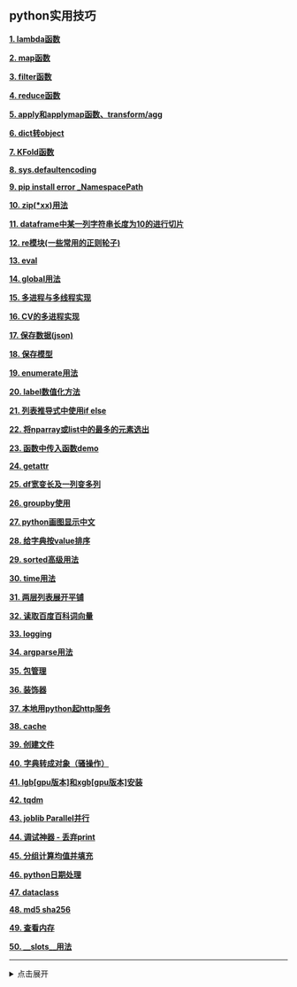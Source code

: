 ## python实用技巧

[**1. lambda函数**](#lambda函数)

[**2. map函数**](#map函数)

[**3. filter函数**](#filter函数)

[**4. reduce函数**](#reduce函数)

[**5. apply和applymap函数、transform/agg**](#apply函数)

[**6. dict转object**](#dict转object)

[**7. KFold函数**](#kfold函数)

[**8. sys.defaultencoding**](#sys)

[**9. pip install error _NamespacePath**](#pip_error)

[**10. zip(\*xx)用法**](#zip)

[**11. dataframe中某一列字符串长度为10的进行切片**](#切片)

[**12. re模块(一些常用的正则轮子)**](#re模块)

[**13. eval**](#eval)

[**14. global用法**](#global)

[**15. 多进程与多线程实现**](#多进程与多线程实现)

[**16. CV的多进程实现**](#cv的多进程实现)

[**17. 保存数据(json)**](#保存数据)

[**18. 保存模型**](#保存模型)

[**19. enumerate用法**](#enumerate)

[**20. label数值化方法**](#label数值化方法)

[**21. 列表推导式中使用if else**](#列表推导式中使用if_else)

[**22. 将nparray或list中的最多的元素选出**](#将numpy_array中的最多的元素选出)

[**23. 函数中传入函数demo**](#函数中传入函数demo)

[**24. getattr**](#getattr)

[**25. df宽变长及一列变多列**](#df宽变长及一列变多列)

[**26. groupby使用**](#groupby使用)

[**27. python画图显示中文**](#python画图及显示中文)

[**28. 给字典按value排序**](#给字典按value排序)

[**29. sorted高级用法**](#sorted高级用法)

[**30. time用法**](#time用法)

[**31. 两层列表展开平铺**](#两层列表展开平铺)

[**32. 读取百度百科词向量**](#读取百度百科词向量)

[**33. logging**](#logging)

[**34. argparse用法**](#argparse用法)

[**35. 包管理**](#包管理)

[**36. 装饰器**](#装饰器)

[**37. 本地用python起http服务**](#本地用python起http服务)

[**38. cache**](#cache)

[**39. 创建文件**](#创建文件)

[**40. 字典转成对象（骚操作）**](#字典转成对象)

[**41. lgb[gpu版本]和xgb[gpu版本]安装**](#boost安装)

[**42. tqdm**](#tqdm)

[**43. joblib Parallel并行**](#joblib_parallel)

[**44. 调试神器 - 丢弃print**](#调试神器)

[**45. 分组计算均值并填充**](#分组计算均值并填充)

[**46. python日期处理**](#python日期处理)

[**47. dataclass**](#dataclass)

[**48. md5 sha256**](#md5_sha256)

[**49. 查看内存**](#查看内存)

[**50. __slots__用法**](#slots用法)

---
<details close>
<summary>点击展开</summary>

```python
%reload_ext autoreload
%autoreload 2
%matplotlib notebook

import sys
sys.path.append('..')
```

### lambda函数
```python
# lambda: 快速定义单行的最小函数，inline的匿名函数
(lambda x : x ** 2)(3)
# 或者
f = lambda x : x ** 2
f(3)
```

### map函数
```python
arr_str = ["hello", "this"]
arr_num = [3,1,6,10,12]

def f(x):
    return x ** 2
map(lambda x : x ** 2, arr_num)
map(f, arr_num)
map(len, arr_str)
map(lambda x : (x, 1), arr_str)
```
```python
# 可以对每个列表对应的元素进行操作，比如加总
f1 = lambda x,y,z:x+y+z
list(map(f1,[1,2,10],[2,3,6],[4,3,5]))
# [7,8,21]
```

### filter函数
```python
arr_str = ['hello','hi','nice']
arr_num = [1,6,10,12]
filter(lambda x : len(x) >= 5, arr_str)
filter(lambda x : x > 5, arr_num) 
[(i.word, 'E') if i.flag =='n' else (i.word, 'P') for i in filter(lambda x: x.flag in ('n', 'v'), a) ]
```

### reduce函数
```python
# 在python3里，reduce函数已经被从全局命名空间里移除了，它现在被放置在functools模块里
from functools import reduce
arr_num = [1,6,7,10]
reduce(lambda x, y : x + y, arr_num)
```

### apply函数

 - apply函数是对行进行操作

你可以把apply()当作是一个map()函数，只不过这个函数是专为Pandas的dataframe和series对象打造的。对初学者来说，你可以把series对象想象成类似NumPy里的数组对象。它是一个一维带索引的数据表结构。<br>
<br>
apply() 函数作用是，将一个函数应用到某个数据表中你指定的一行或一列中的每一个元素上。是不是很方便？特别是当你需要对某一列的所有元素都进行格式化或修改的时候，你就不用再一遍遍地循环啦！<br>
```python
df = pd.DataFrame([[4,9],]*3,columns=['A','B'])
df.apply(np.sqrt)
df.apply(np.sum,axis=0)
df.apply(np.sum,axis=1)
df.apply(lambda x : [1,2], axis=1)
df.apply(lambda x : x.split()[0])
```
 > applymap和apply差不多，不过是全局函数，elementwise，作用于dataframe中的每个元素

 - transform/agg是对一列进行操作

由前面分析可以知道，Fare项在测试数据中缺少一个值，所以需要对该值进行填充。 
我们按照一二三等舱各自的均价来填充： 
下面transform将函数np.mean应用到各个group中。
```python
combined_train_test['Fare'] = combined_train_test[['Fare']].fillna(combined_train_test.groupby('Pclass').transform(np.mean))
```

### dict转object
```python
import json
# json格式的str
s = '{"name":{"0":"John","1":"Lily"},"phone_no":{"0":"189101","1":"234220"},"age":{"0":"11","1":"23"}}' 
# load成dict
dic = json.loads(s)
dic
# {"name":{"0":"John","1":"Lily"},"phone_no":{"0":"189101","1":"234220"},"age":{"0":"11","1":"23"}}
# 不能使用dic.name, dic.age 只能dic['name'], dic['age']
class p:
    def __init__(self, d=None):
        self.__dict__ = d
p1 = p(dic)
# 这个时候就可以用p1.name, p1.age了

# 更详细一点
import six
import pprint
# 现在有个字典
conf = {'base':{'good','medium','bad'},'age':'24'}
# conf.age是不行的
定义一个class：
class p:
    def __init__(self, d=None):
        self.__dict__ = d
    def keys(self):
        return self.__dict__.keys()
    def items(self):
        return six.iteritems(self.__dict__)
    def __repr__(self):
        return pprint.pformat(self.__dict__) # 将dict转成字符串
p1 = p(conf)
这个时候就可以p1.base和p1.age
p1这个实例拥有的属性有：
p.__doc__
p.__init__
p.__module__
p.__repr__
p.age * age和base这两个是字典加载进来以后多出来的属性
p.base *
p.items
p.keys
```

### kfold函数
新手用cross_val_score比较简单，后期可用KFold更灵活,
```python
skf = StratifiedKFold(n_splits=5,shuffle=True)
for train_idx, val_idx in skf.split(X,y):
    pass
train_idx
val_idx
```
```python
from sklearn.model_selection import cross_val_score, StratifiedKFold, KFold
forest = RandomForestClassifier(n_estimators = 120,max_depth=5, random_state=42)
cross_val_score(forest,X=train_data_features,y=df.Score,scoring='neg_mean_squared_error',cv=3)
# 这里的scoring可以自己写，比如我想用RMSE则
from sklearn.metrics import scorer
def ff(y,y_pred):
    rmse = np.sqrt(sum((y-y_pred)**2)/len(y))
    return rmse
rmse_scoring = scorer.make_scorer(ff)
cross_val_score(forest,X=train_data_features,y=df.Score,scoring=rmse_scoring,cv=5)
```
```python
# Some useful parameters which will come in handy later on
ntrain = titanic_train_data_X.shape[0]
ntest = titanic_test_data_X.shape[0]
SEED = 42 # for reproducibility
NFOLDS = 5 # set folds for out-of-fold prediction
kf = KFold(n_splits = NFOLDS, random_state=SEED, shuffle=True)

def get_out_fold(clf, x_train, y_train, x_test): # 这里需要将dataframe转成array，用x_train.values即可
    oof_train = np.zeros((ntrain,))
    oof_test = np.zeros((ntest,))
    oof_test_skf = np.empty((NFOLDS, ntest))

    for i, (train_index, test_index) in enumerate(kf.split(x_train)):
        x_tr = x_train.loc[train_index]
        y_tr = y_train.loc[train_index]
        x_te = x_train.loc[test_index]

        clf.fit(x_tr, y_tr)

        oof_train[test_index] = clf.predict(x_te)
        oof_test_skf[i, :] = clf.predict(x_test)

    oof_test[:] = oof_test_skf.mean(axis=0)
    return oof_train.reshape(-1, 1), oof_test.reshape(-1, 1)
```

### sys
```python
import sys 
reload(sys) 
sys.setdefaultencoding('utf-8') 
#注意：使用此方式，有极大的可能导致print函数无法打印数据！

#改进方式如下：
import sys #这里只是一个对sys的引用，只能reload才能进行重新加载
stdi,stdo,stde=sys.stdin,sys.stdout,sys.stderr 
reload(sys) #通过import引用进来时,setdefaultencoding函数在被系统调用后被删除了，所以必须reload一次
sys.stdin,sys.stdout,sys.stderr=stdi,stdo,stde 
sys.setdefaultencoding('utf-8')
```

### pip_error

使用pip时出现错误：
AttributeError: '_NamespacePath' object has no attribute 'sort'

解决方法：<br>
1. 关于Anaconda3报错 AttributeError: '_NamespacePath' object has no attribute 'sort'  ，先参考下面这篇博客：<br>
http://www.cnblogs.com/newP/p/7149155.html<br>
按照文中的做法是可以解决conda报错的，总结一下就是：一，把文件夹 D:\ProgramData\Anaconda3\Lib\site-packages\conda\_vendor\auxlib 中的 path.py 中，“except ImportError: ”修改为“except Exception:“；二、找到D:\ProgramData\Anaconda3\lib\site-packages\setuptools-27.2.0-py3.6.egg，删除（不放心的话，剪切到别的地方）

2.然而pip报错的问题还没解决。首先要安装setuptools模块，下载地址是：<br>
https://pypi.python.org/pypi/setuptools#files<br>
下载setuptools-36.5.0.zip解压，命令窗口进入到文件夹然后 python setup.py install

3.安装好setuptools模块之后应该能用easy_install了，我们要借助它来重新安装pip。命令窗口输入命令：easy_install pip

### zip
zip基本用法<br>
```python
a = [1,2,3]
b = [4,5,6]
for i,j in zip(a,b):
    print(i,j)
# 1 4
# 2 5
# 3 6
```

```python
s = '彩符和大汶口文化陶尊符号是第三阶段的语段文字'
print(synonyms.seg(s))
# (['彩符', '和', '大汶口', '文化', '陶尊', '符号', '是', '第三阶段', '的', '语段', '文字'], ['n', 'c', 'ns', 'n', 'nr', 'n', 'v', 't', 'uj', 'n', 'n'])
[x for x in zip(*synonyms.seg(s))]
# [('彩符', 'n'),
  ('和', 'c'),
  ('大汶口', 'ns'),
  ('文化', 'n'),
  ('陶尊', 'nr'),
  ('符号', 'n'),
  ('是', 'v'),
  ('第三阶段', 't'),
  ('的', 'uj'),
  ('语段', 'n'),
  ('文字', 'n')]
```
### 切片
```python
data.msg_from = data.msg_from.astype(str)
data[data.msg_from.apply(len)==10]
```

### re模块

[常用正则表达式速查手册，Python文本处理必备](https://mp.weixin.qq.com/s/ySsgcrSnkguO2c8D-SQNxw)<br>
[regexlearn](https://github.com/aykutkardas/regexlearn.com)<br>

```python
# 1. 将一个问题中的网址、邮箱、手机号、身份证、日期、价格提出来

# 日期 注：这里的{1,4}指的是匹配1到4位，问号指的是0个或1个
DATE_REG1 = "(?:[一二三四五六七八九零十0-9]{1,4}年[一二三四五六七八九零十0-9]{1,2}月[一二三四五六七八九零十0-9]{1,2}[日|号|天|分]?)|\
(?:[一二三四五六七八九零十0-9]+年[一二三四五六七八九零十0-9]+月)|\
(?:[一二三四五六七八九零十0-9]{1,2}月[一二三四五六七八九零十0-9]{1,2}[号|日|天]?)|\
(?:[一二三四五六七八九零十0-9]+年)|\
(?:[一二三四五六七八九零十0-9]+月)|\
(?:[一二三四五六七八九零十0-9]{1,3}[号|日|天])|\
(?:[一二三四五六七八九零十0-9]+小时[一二三四五六七八九零十0-9]+分钟)|\
(?:[一二三四五六七八九零十0-9]+小时)|\
(?:[一二三四五六七八九零十0-9]+分钟)\
"

# 网址
URL_REG = "http[s]?://(?:[a-zA-Z]|[0-9]|[$-_@.&+]|[!*,]|(?:%[0-9a-fA-F][0-9a-fA-F]))+"
# 手机
PHONE_REG = "[+](?:86)[-\s+]*?1[3-8][0-9]{9}"
# 邮箱
MAIL_REG = "[0-9a-zA-Z_]{0,39}@(?:[A-Za-z0-9]+\.)+[A-Za-z]+"
# 身份证
IDCARD_REG = "\d{18}|\d{17}[Xx]"

# 价格
MONEY_REG1 = "(?:\d+[\.\d+]*万*亿*美*港*元/桶)|\
(?:\d+[\.\d+]*万*亿*美*港*元/吨)|\
(?:\d+[\.\d+]*万*亿*美*港*元/升)|\
(?:\d+[\.\d+]*万*亿*美*港*元/吨)|\
(?:\d+[\.\d+]*万*亿*美*港*元/赛季)|\
(?:\d+[\.\d+]*万*亿*美*港*平方米)|\
(?:\d+[\.\d+]*万*亿*美*港*平方千米)|\
(?:(?:[\d]{1,3},)*(?:[\d]{3})[万亿]*[美港]*元)|\
(?:\d+[\.\d+]*万*亿*美*港*[股|笔|户|辆|倍|桶|吨|升|个|手|点|元|亿|万])"

MONEY_REG2 = "([一二三四五六七八九零十百千万亿|\d|.]+[万|元|块|毛][一二三四五六七八九零十百千万亿|\d|.]*)+"

## add date reg
DATE_REG2 = "(?:[\d]*[-:\.]*\d+[-:\.点]\d+分)|(?:[\d+-]*\d+月份)|(?:\d+[-:\.]\d+[-:\.]\d+)"
# HYPER_REG 2017-09-20
HYPER_REG = "[0-9a-zA-Z]+[-:][0-9a-zA-Z]+[%]*"

# 2. 具体的正则匹配问题

## 2.1 以数字开头后面只能接文字，而且数字后面接的文字不能是【小时、种】
s = '22基本日常生活活动：指食物摄取、大小便始末、穿脱衣服、起居、步行、入浴。'
re.findall(r'^\d+(?![\d*小时*]|[\d*种*])[\u4e00-\u9fa5]+', s)

# 匹配只留下中文、英文和数字
re.sub(r'[^\u4E00-\u9FA5\s0-9a-zA-Z]+', '', s)

# 日期解析202206
import cn2an #version 0.5.14
import datetime
import re
def getYearMonth(s):
    '''
    【格式说明】
    今年上个月/上月/前一个月/前个月 -> 202204
    今年当月/该月/这月/这个月/本月 -> 202205
    去年5月/去年五月/2021年五月/2021五月/二零二一五月/二零二一 五月 -> 202105
    前年5月/前年五月/2020年五月/2020五月/二零二零五月/二零二零 五月 -> 202005
    2021年7月/二零二一年7月 -> 202107
    5月/五月份 -> 202205
    2021.6/2021.06/2021-6/2021-06/2021 - 6月/2021 ---6月/2021 . 6月/2021...6月, -> 202106
    2021 4月/2021 04 -> 202104
    如果没有提到时间 -> 202205(默认今年当月)
    如果输入的时间有误或月份有误比如输入2021 23， -> 202205(默认今年当月)
    如果输入时间超过当前时间 -> 202205(默认今年当月)
    如果输入时间早于2020年1月 -> 202205(默认今年当月)
    '''
    cur_date = datetime.datetime.now().strftime('%Y%m')
    try:
        DATE_REG1 = '(?:[一二三四五六七八九零十0-9]{1,4}年[一二三四五六七八九零十0-9]{1,2}月)|(?:去年[一二三四五六七八九零十0-9]+月)|(?:前年[一二三四五六七八九零十0-9]+月)|(?:[一二三四五六七八九零十0-9]+年[一二三四五六七八九零十0-9]+月)|(?:[一二三四五六七八九零十0-9]{1,2}月)|(?:[一二三四五六七八九零十0-9]+年)|(?:[一二三四五六七八九零十0-9]+月)'
        thism_lst = ['当月', '该月', '这个月', '本月']
        lastm_lst = ['上月', '上个月', '前一个月', '前个月']
        date = ''
        def helper(s, pattern):
            date = ''
            s = cn2an.transform(s, "cn2an")  # 转换成阿拉伯数字
            res = re.findall(pattern, s)
            if res:
                res = res[0]  # 如果有多个就取第一个
                year = '2022' #需要人工维护当年，还有过去两年的一个判断；每年要手动更新这部分
                if '去年' in res or '21年' in res:
                    year = '2021'
                elif '前年' in res or '20年' in res:
                    year = '2020'
                month = re.findall('(?:([0-9]+)月)', res)
                if month:
                    month = int(month[0])
                    if month > 0 and month < 13:
                        if month < 10:
                            month = '0' + str(month)
                        else:
                            month = str(month)
                    else:
                        return ''
                    date = year + month
                else:
                    date = year + str(datetime.datetime.now().month)
            return date
        six_d = re.findall(r'2\d{5}', s) #直接识别6位日期比如202110
        if six_d:
            date = six_d[0]
        if not date:
            # 针对2021 4月/2021.6/2021.06/2021-6/2021-06/2021 - 6月/2021 ---6月/2021 . 6月/2021...6月这些情况
            DATE_REG3 = r'(?:\d{4}\s*\.+\s*\d{1,2})|(?:\d{4}\s*-+\s*\d{1,2})|(?:\d{4}\s*_+\s*\d{1,2})|(?:\d{4}\s+\d{1,2})'
            six_d2 = re.findall(DATE_REG3, s)
            if six_d2:
                _six_d2 = six_d2[0]
                try:
                    int(_six_d2[-2])
                    _six_d2_m = _six_d2[-2:]
                except:
                    _six_d2_m = _six_d2[-1]
                s = _six_d2[:4]+'年'+_six_d2_m+'月'
        s = s.replace(' ', '')
        if not date:
            for i in thism_lst:
                if i in s:
                    date = cur_date
                    break
        if not date:
            for i in lastm_lst:
                if i in s:
                    date = (datetime.datetime.now() - datetime.timedelta(days=30, hours=23)).strftime('%Y%m')
                    break
        if not date:
            # 判断2021五月这种情况
            DATE_REG2 = '(?:[一二三四五六七八九零十0-9]{4}[一二三四五六七八九零十]{1,2}月)'
            res = re.findall(DATE_REG2, s)
            if res:
                s = res[0][:4]+'年'+res[0][4:]
                date = helper(s, DATE_REG1)
            else:
                date = ''
        if not date:  
            date = helper(s, DATE_REG1)
        if not date:
            date = cur_date
        #corner case再判断下，处理下边界问题
        if date < '202001' or date[-2:] > '12':
            date = cur_date
    except:
        date = cur_date
    return date
```

### eval
```python
eval("['一','二','三']")
输出 ['一','二','三']
eval("{'a':1,'b':2}")
输出 {'a':1,'b':2}
```

### global
```python
a = None

def f1():
    a = 10
    
def f2():
    global a
    a = 10
f1()
print(a)
f2()
print(a)
```
运行完f1()后，a还是None；运行完f2()后，a变成了10。一般规范global变量用大写

### 多进程与多线程实现

```python
# 多进程实现举例
from multiprocessing import Pool
import os
import time

def long_time_task(a, b):
    print('Run task %s (%s)...' % (a, os.getpid()))
    start = time.time()
    time.sleep(1)
    end = time.time()
    print('Task %s runs %0.2f seconds.' % (a, (end - start)))
    return str(a) + '__pool__' + str(b)


if __name__ == '__main__':

    print('Parent process %s.' % os.getpid())
    p = Pool(4)
    res = []
    for i in range(10):
        res.append(p.apply_async(long_time_task, args=(i, i+1)))
    print('Waiting for all subprocesses done...')
    p.close()
    p.join()
    print('All subprocesses done.')
    # 拿到子进程返回的结果
    for i in res:
        print('xxx', i.get())
```
```python
# 多线程实现举例
def func1(p1, p2, p3):
    pass
def func2(p1, p2):
    pass
from concurrent.futures import ThreadPoolExecutor, wait
executor = ThreadPoolExecutor(max_workers=4)
tasks = []
tasks.append(executor.submit(func1, param1, param2, param3))
tasks.append(executor.submit(func2, param1, param2))
wait(tasks, return_when='ALL_COMPLETED')
res1, res2 = (x.result() for x in tasks)
```
```python
# 多进程优化版（推荐用这个）
#!/usr/bin/env python
# -*- coding: utf-8 -*-
import functools
from concurrent.futures import ProcessPoolExecutor
from tqdm import tqdm
import time

class Pipe(object):
    """I am very like a linux pipe"""

    def __init__(self, function):
        self.function = function
        functools.update_wrapper(self, function)

    def __ror__(self, other):
        return self.function(other)

    def __call__(self, *args, **kwargs):
        return Pipe(
            lambda iterable, *args2, **kwargs2: self.function(
                iterable, *args, *args2, **kwargs, **kwargs2
            )
        )
    
@Pipe
def xProcessPoolExecutor(iterable, func, max_workers=5, desc="Processing", unit="it"):
    if max_workers > 1:
        total = len(iterable) if hasattr(iterable, '__len__') else None

        with ProcessPoolExecutor(max_workers) as pool, tqdm(total=total, desc=desc, unit=unit) as pbar:
            for i in pool.map(func, iterable):
                yield i
                pbar.update()

    else:
        return map(func, iterable)

xtuple, xlist, xset = Pipe(tuple), Pipe(list), Pipe(set)

def ff(x):
    for i in range(x):
        a = 1
    return x+2

if __name__ == '__main__':
    dfs = []
    arr = [100000000,200000000,300000000,400000000]
    #without multiprocess
    for i in arr:
        dfs.append(ff(i))
    #with multiprocess
    dfs = arr | xProcessPoolExecutor(ff, 16) | xlist #这里的16是进程数，一般cpu有N核就起N-1个进程
    print(dfs)
```
```python
# 多进程(yuanjie封装meutils) 以多进程读取data下pdf文件为例
from meutils.pipe import *
os.environ['LOG_PATH'] = 'pdf.log'
from meutils.log_utils import *
location = 'output' #pdf文件处理后保存的文件夹
@diskcache(location=location)
def func(file_path):
    try:
        df = pdf_layout(str(file_path)) #解析成字典 详见https://github.com/binzhouchn/deep_learning/blob/master/4_llm/1_%E5%90%91%E9%87%8F%E6%95%B0%E6%8D%AE%E5%BA%93/es/es.py 中的body字典
        with open(f'{location}/{file_path.stem}.txt', 'w', encoding='utf8') as f:
            json.dump(df, f, ensure_ascii=False)
    except Exception as e:
        logger.debug(f"{file_path}: {e}")
        logger.debug(f"{file_path}: {traceback.format_exc().strip()}")
if __name__ == '__main__':
    ps = Path('./data/').glob('*.pdf') | xlist #将所有pdf文件都列出来
    dfs = ps | xProcessPoolExecutor(func, 16) | xlist #这里的16是进程数，一般cpu有N核就起N-1个进程
```

### cv的多进程实现

```python
from multiprocessing import Manager, Process
n = 5
kf = KFold(n_splits=n, shuffle=False)
mg = Manager()
mg_list = mg.list()
p_proc = []

def lr_pred(i,tr,va,mg_list):
    print('%s stack:%d/%d'%(str(datetime.now()),i+1,n))
    clf = LogisticRegression(C=3)
    clf.fit(X[tr],y[tr])
    y_pred_va = clf.predict_proba(X[va])
    print('va acc:',myAcc(y[va], y_pred_va))
    mg_list.append((va, y_pred_va))
#     return mg_list # 可以不加

print('main line')
for i,(tr,va) in tqdm_notebook(enumerate(kf.split(X))):
    p = Process(target=lr_pred, args=(i,tr,va,mg_list,))
    p.start()
    p_proc.append(p)
[p.join() for p in p_proc]
# 最后把mg_list中的元组数据拿出来即可
```

### 保存数据

```python
# 这里medical是mongodb的一个集合
import json
with open('../data/medical.json','w',encoding='utf-8') as fp:
    for i in medical.find():
        i['_id'] = i.get('_id').__str__() # 把bson的ObjectId转成str
        json.dump(i,fp, ensure_ascii=False)
        fp.write('\n')
fp.close()

# 使用pickle(保存)
data = (x_train, y_train, x_test)
f_data = open('./data_doc2vec_25.pkl', 'wb')
pickle.dump(data, f_data)
f_data.close()
# 使用pickle(读取)
f = open('./data_doc2vec_25.pkl', 'rb')
x_train, _, x_test = pickle.load(f)
f.close()

```

### 保存模型

1. 使用 pickle 保存
```python
import pickle #pickle模块

#保存Model(注:save文件夹要预先建立，否则会报错)
with open('save/clf.pickle', 'wb') as f:
    pickle.dump(clf, f)

#读取Model
with open('save/clf.pickle', 'rb') as f:
    clf2 = pickle.load(f)
    #测试读取后的Model
    print(clf2.predict(X[0:1]))
```
2. 使用joblib保存
```python
from sklearn.externals import joblib #jbolib模块

#保存Model(注:save文件夹要预先建立，否则会报错)
joblib.dump(clf, 'save/clf.pkl')

#读取Model
clf3 = joblib.load('save/clf.pkl')

#测试读取后的Model
print(clf3.predict(X[0:1]))
```

3. 可以使用dataframe自带的to_pickle函数，可以把大的文件存成多个
```python
import os
from glob import glob

def mkdir_p(path):
    try:
        os.stat(path)
    except:
        os.mkdir(path)
    
def to_pickles(df, path, split_size=3, inplace=True):
    """
    path = '../output/mydf'
    
    wirte '../output/mydf/0.p'
          '../output/mydf/1.p'
          '../output/mydf/2.p'
    
    """
    if inplace==True:
        df.reset_index(drop=True, inplace=True)
    else:
        df = df.reset_index(drop=True)
    gc.collect()
    mkdir_p(path)
    
    kf = KFold(n_splits=split_size)
    for i, (train_index, val_index) in enumerate(tqdm(kf.split(df))):
        df.iloc[val_index].to_pickle(f'{path}/{i:03d}.p')
    return

def read_pickles(path, col=None):
    if col is None:
        df = pd.concat([pd.read_pickle(f) for f in tqdm(sorted(glob(path+'/*')))])
    else:
        df = pd.concat([pd.read_pickle(f)[col] for f in tqdm(sorted(glob(path+'/*')))])
    return df
```

### enumerate

```python
tuples = [(2,3),(7,8),(12,25)]
for step, tp in enumerate(tuples):
    print(step,tp)
# 0 (2, 3)
# 1 (7, 8)
# 2 (12, 25)
```

### label数值化方法

方法一<br>
```python
# 比如10个类别转成1到10
from sklearn.preprocessing import LabelEncoder
data['label'] = LabelEncoder().fit_transform(data.categ_id)
```
方法二<br>
```python
# 比如10个类别转成onehot形式
import pandas as pd
pd.get_dummies(data.categ_id)
```

方法三<br
```python
# 比如4个类别转成onehot形式
from sklearn import preprocessing
le = preprocessing.MultiLabelBinarizer()    #获取一个MultiLabelBinarizer
data = [['a','b'],['a'],['b','c'],['d']]
le = le.fit(data)      
res = le.transform(data)
#array([[1, 1, 0, 0],
#       [1, 0, 0, 0],
#       [0, 1, 1, 0],
#       [0, 0, 0, 1]])
```


### 列表推导式中使用if_else

两种方式：<br>
1. [x for x in data if condition] <br>
2. [exp1 if condition else exp2 for x in data]

### 将numpy_array中的最多的元素选出

将numpy array中的最多的元素选出，如果一样则取最小的那个
```python
arr = np.array([2,2,2,4,5])
np.bincount(arr).argmax()
# output: 2
arr = np.array([1,2,1,4,2,8])
np.bincount(arr).argmax()
# output: 1
```

将list中最多的元素选出，如果一样则取最小的那个
```python
# 方法一
arr = [2,2,2,4,5]
max(set(arr),key=arr.count)
# 方法二
from collections import Counter
Counter(arr).most_common(1)[0][0]
```

### 函数中传入函数demo

```python
# time_function把时间包装了一下给其他的函数
def time_function(f, *args):
    """
    Call a function f with args and return the time (in seconds) that it took to execute.
    """
    import time
    tic = time.time()
    f(*args)
    toc = time.time()
    return toc - tic

two_loop_time = time_function(classifier.compute_distances_two_loops, X_test)
print('Two loop version took %f seconds' % two_loop_time)

one_loop_time = time_function(classifier.compute_distances_one_loop, X_test)
print('One loop version took %f seconds' % one_loop_time)

no_loop_time = time_function(classifier.compute_distances_no_loops, X_test)
print('No loop version took %f seconds' % no_loop_time)
```

### getattr

```python
class A(object):
    def __init__(self):
        pass
    def xx(self,x):
        print('get xx func',x)
a = A()
getattr(a,'xx')(23213) ### 等同于a.xx(23213)
#out[]: get xx func 23213
```

### df宽变长及一列变多列

(1) df宽变长<br>
```python
def explode(df, col, pat=None, drop_col=True):
    """
    :param df:
    :param col: col name
    :param pat: String or regular expression to split on. If None, splits on whitespace
    :param drop_col: drop col is Yes or No
    :return: hive explode
    """
    data = df.copy()
    data_temp = data[col].str.split(pat=pat, expand=True).stack().reset_index(level=1, drop=True).rename(col+'_explode')
    if drop_col:
        data.drop(col, 1, inplace=True)
    return data.join(data_temp)
    
df = pd.DataFrame([[1, 'a b c'], 
                   [2, 'a b'],
                   [3, np.nan]], columns=['id', 'col'])

explode(df, 'col', pat=' ')
```
```python
#	id	col_explode
#0	1	a
#0	1	b
#0	1	c
#1	2	a
#1	2	b
#2 	3	NaN
```
(2) 一列变多列
```python
df.col.str.split(' ', expand=True)
```
```python
#	0	1	2
#0	a	b	c
#1	a	b	None
#2	NaN	NaN	NaN
```

### groupby使用

根据df的personid进行groupby，统计一下用户消费consume这一列特征的相关聚合情况；
比如count, max, kurt

```python
gr = df.groupby('personid')['consume']
df_aggr = gr.agg([('_count','count'),('_max',np.max),('_kurt',pd.Series.kurt)]).reset_index()

# 多个特征聚合统计值拼接
df = df.merge(df_aggr, how='left', on='personid').fillna(0)
```

### python画图显示中文

```python
## 显示中文解决方法
# 解决方法一
import matplotlib as mpl
mpl.rcParams['font.sans-serif'] = ['SimHei']
mpl.rcParams['font.serif'] = ['SimHei']

# 如果方法一解决不了
import matplotlib.pyplot as plt
plt.rcParams['font.sans-serif'] = ['SimHei']  # 解决中文显示问题-设置字体为黑体
plt.rcParams['axes.unicode_minus'] = False  # 解决保存图像是负号'-'显示为方块的问题

# 如果方法二解决不了
import matplotlib
zhfont = matplotlib.font_manager.FontProperties(fname='../simsun.ttc')
plt.title("职业分布情况",fontproperties=zhfont)
plt.xlabel("用户职业",fontproperties=zhfont)
plt.ylabel("逾期用户比例",fontproperties=zhfont)
#或者
import seaborn as sns
p = sns.color_palette()
sns.set_style("darkgrid",{"font.sans-serif":['simhei', 'Arial']})
fig = plt.figure(figsize=(20, 20))
ax1 = fig.add_subplot(3, 2, 1) # 总共3行2列6张，这是第一张图
ax1=sns.barplot(职业分布.index, 职业分布.逾期/职业分布.总数, alpha=0.8, color=p[0], label='train')
ax1.legend()
ax1.set_title(u'职业分布情况',fontproperties=zhfont) 
ax1.set_xlabel(u'用户职业',fontproperties=zhfont)
ax1.set_ylabel(u'逾期用户比例',fontproperties=zhfont)

# 杰哥的方法，这个比较好
from pathlib import Path
from matplotlib.font_manager import _rebuild
def chinese_setting(url=None):
    """
    :param url: SimHei字体下载链接
    :return:
    """
    print('开始设置中文...')
    matplotlibrc_path = Path(matplotlib.matplotlib_fname())
    ttf_path = matplotlibrc_path.parent.__str__() + '/fonts/ttf'
    ttf_url = 'https://raw.githubusercontent.com/Jie-Yuan/Jie-Yuan.github.io/master/SimHei.ttf' if url is None else url
    if list(Path(ttf_path).glob('SimHei.ttf')):
        pass
    else:
        print('下载字体...')
        os.popen("cd %s && wget %s" % (ttf_path, ttf_url))

    print('设置字体...')
    setting1 = 'font.family: sans-serif'
    setting2 = 'font.sans-serif: SimHei, Bitstream Vera Sans, Lucida Grande, Verdana, Geneva, Lucid, Arial, Helvetica, Avant Garde, sans-serif'
    setting3 = 'axes.unicode_minus: False'
    os.system('echo > %s' % matplotlibrc_path)
    os.system('echo %s >> %s' % (setting1, matplotlibrc_path))
    os.system('echo %s >> %s' % (setting2, matplotlibrc_path))
    os.system('echo %s >> %s' % (setting3, matplotlibrc_path))
    _rebuild()
    print('请重启kernel测试...')
chinese_setting()
```


```bash
# Graphviz 中文乱码
centos5.x下 
yum install fonts-chinese 
centos6.x或7.x下 
yum install cjkuni-ukai-fonts

fc-cache -f -v 刷新字体缓存
```

### 给字典按value排序

```python
model = xgb.train()
feature_score = model.get_fscore()
#{'avg_user_date_datereceived_gap': 1207,
# 'buy_total': 2391,
# 'buy_use_coupon': 557,
# 'buy_use_coupon_rate': 1240,
# 'count_merchant': 1475,
# 'coupon_rate': 5615,
# ...
# }
```

方法一：
```python
sorted(feature_score.items(), key=lambda x:x[1],reverse=True)
```

方法二：
```python
df = pd.DataFrame([(key, value) for key,value in feature_score.items()],columns=['key','value'])
df.sort_values(by='value',ascending=False,inplace=True)
```

### sorted高级用法

用法一：<br>
这里，列表里面的每一个元素都为二维元组，key参数传入了一个lambda函数表达式，其x就代表列表里的每一个元素，然后分别利用索引返回元素内的第一个和第二个元素，这就代表了sorted()函数利用哪一个元素进行排列。而reverse参数就如同上面讲的一样，起到逆排的作用。默认情况下，reverse参数为False。<br>
```python
l=[('a', 1), ('b', 2), ('c', 6), ('d', 4), ('e', 3)]
sorted(l, key=lambda x:x[0], reverse=True)
# Out[40]: [('e', 3), ('d', 4), ('c', 6), ('b', 2), ('a', 1)]
sorted(l, key=lambda x:x[1], reverse=True)
# Out[42]: [('c', 6), ('d', 4), ('e', 3), ('b', 2), ('a', 1)]
```

用法一（衍生）：<br
```python
# 按数据大小排序，如果数字一样，按名字字符顺序排序
lst = [('贾xx',100),('安aa',100),('安aa', 200),('好ll',209)]
sorted(lst, key=lambda x : (-x[1], x[0]))
```

用法二：<br>
```python
# 调整数组顺序使奇数位于偶数前面，奇偶相对顺序不变
# 按照某个键值（即索引）排序，这里相当于对0和1进行排序
a = [3,2,1,5,8,4,9]
sorted(a, key=lambda c:c%2, reverse=True)
# key=a%2得到索引[1,0,1,1,0,0,1] 相当于给a打上索引标签[(1, 3), (0, 2), (1, 1), (1, 5), (0, 8), (0, 4), (1, 9)]
# 然后根据0和1的索引排序 得到[0,0,0,1,1,1,1]对应的数[2,8,4,3,1,5,9]，
# 最后reverse的时候两块索引整体交换位置[1,1,1,1,0,0,0] 对应的数为[3, 1, 5, 9, 2, 8, 4] 这一系列过程数相对位置不变
```

用法三：<br>
需要注意的是，在python3以后，sort方法和sorted函数中的cmp参数被取消，此时如果还需要使用自定义的比较函数，那么可以使用cmp_to_key函数(在functools中)<br>
```python
from functools import cmp_to_key
arr = [3,5,6,4,2,8,1]
def comp(x, y):
    if x < y:
        return 1
    elif x > y:
        return -1
    else:
        return 0
        
sorted(arr, key=cmp_to_key(comp))
# Out[10]: [8,6,5,4,3,2,1]
```

用法三（衍生）：<br>
输入一个正整数数组，把数组里所有数字拼接起来排成一个数，打印能拼接出的所有数字中最小的一个。例如输入数组{3，32，321}，则打印出这三个数字能排成的最小数字为321323。<br>
```python
# 把数组排成最小的数
from functools import cmp_to_key
arr = [3, 32, 321]
arr = map(str, arr) # or [str(x) for x in arr]
ll = sorted(arr, key=cmp_to_key(lambda x,y:int(x+y)-int(y+x)))
print(int(''.join(ll)))
# Out[3]: 321323
```

### time用法

```python
import time
s = 'Jun-96'
time.mktime(time.strptime(s,'%b-%y'))
# strptime函数是将字符串按照后面的格式转换成时间元组类型；mktime函数则是将时间元组转换成时间戳
```

### 两层列表展开平铺

性能最好的两个方法

1. 方法一
```python
C = [[1,2],[3,4,5],[7]]
[a for b in C for a in b]
```

2. 方法二
```python
from itertools import chain
list(chain(*input))
# list(chain.from_iterable(input))
```

3. 方法三
```python
import functools
import operator
#使用functools內建模块 
def functools_reduce(a): 
    return functools.reduce(operator.concat, a) 
```

### 读取百度百科词向量

```python
from bz2 import BZ2File as b2f
import tarfile
path = 'data/sgns.target.word-ngram.1-2.dynwin5.thr10.neg5.dim300.iter5.bz2'
fp = b2f(path)
lines = fp.readlines()

def get_baike_wv(lines):
    d_ = {}
    for line in lines:
        tmp = line.decode('utf-8').split(' ')
        d_[tmp[0]] = [float(x) for x in tmp[1:-1]]
    return d_
baike_wv_dict = get_baike_wv(lines)
```

### logging

```python
import logging
#logger
def get_logger():
    FORMAT = '[%(levelname)s]%(asctime)s:%(name)s:%(message)s'
    logging.basicConfig(format=FORMAT)
    logger = logging.getLogger('main')
    logger.setLevel(logging.DEBUG)
    return logger
    
logger = get_logger()

logger.warning('Input data')
logger.info('cat treatment')
```

### argparse用法

argparse 是在 Python 中处理命令行参数的一种标准方式。

[arg_test.py](arg_test.py)
```
# 在shell中输入 
python arg_test.py --train_path aa --dev_path bb
# 打印结果如下
Namespace(dev_path='bb',log_level='info',train_path='aa')
aa
bb
done.
```

### 包管理

一个包里有三个模块，mod1.py, mod2.py, mod3.py，但使用from demopack import *导入模块时，如何保证只有mod1、mod3被导入了。<br>
答案:增加init.py文件，并在文件中增加：
```python
__all__ = ['mod1','mod3']
```

### 装饰器

[装饰器参考网址（还可以）](https://blog.csdn.net/qq_41853758/article/details/82853811)<br>
```python
#其中一种举例 装饰带有返回值的函数
def function(func): #定义了一个闭包
	def func_in(*args,**kwargs): #闭包内的函数，因为装饰器运行的实则是闭包内的函数，所以这里将需要有形参用来接收原函数的参数。
		print('这里是需要装饰的内容，就是需要添加的内容')
		num = func(*args,**kwargs) #调用实参函数，并传入一致的实参，并且用变量来接收原函数的返回值，
		return num #将接受到的返回值再次返回到新的test()函数中。
	return func_in
@function
def test(a,b): #定义一个函数
	return a+b #返回实参的和
print(test(3, 4))
# 这里是需要装饰的内容，就是需要添加的内容
# 7
```

### 本地用python起http服务

```shell
python -m http.server 7777
```

### cache

[好用的cache包](https://github.com/tkem/cachetools)<br>
```python
from cachetools import cached, LRUCache, TTLCache

# speed up calculating Fibonacci numbers with dynamic programming
@cached(cache={})
def fib(n):
    return n if n < 2 else fib(n - 1) + fib(n - 2)

# cache least recently used Python Enhancement Proposals
@cached(cache=LRUCache(maxsize=32))
def get_pep(num):
    url = 'http://www.python.org/dev/peps/pep-%04d/' % num
    with urllib.request.urlopen(url) as s:
        return s.read()

# cache weather data for no longer than ten minutes
@cached(cache=TTLCache(maxsize=1024, ttl=600))
def get_weather(place):
    return owm.weather_at_place(place).get_weather()
```
加在函数之前，主要cache输入和返回的值，下次输入同样的值就会1ms内返回，可以设置cache策略和数据过期时间ttl

### 创建文件

如果文件不存在则创建
```python
from pathlib import Path
Path(OUT_DIR).mkdir(exist_ok=True)
```

### 字典转成对象

```python
class MyDict(dict):
    __setattr__ = dict.__setitem__
    __getattr__ = dict.__getitem__


def dict_to_object(_d):
    if not isinstance(_d, dict):
        return _d
    inst = MyDict()
    for k, v in _d.items():
        inst[k] = dict_to_object(v)  # 解决嵌套字典问题
    return inst
```

### boost安装

```shell
sudo apt-get install libboost-all-dev  
sudo apt install ocl-icd-opencl-dev
sudo apt install cmake(可以去https://cmake.org/files下载比如cmake-3.14.0.tar.gz然后执行./bootstrap然后make然后make install)
```

lgb gpu版安装<br>
```shell
pip install --upgrade pip
pip install lightgbm --install-option=--gpu
```
xgb gpu版安装<br>
```shell
git clone --recursive https://github.com/dmlc/xgboost
cd xgboost
mkdir build
cd build
cmake .. -DUSE_CUDA=ON
make(或者make -j4可能或报错)

cd  ..
cd python-package
python setup.py install
```

### tqdm

[当Pytorch遇上tqdm](https://blog.csdn.net/dreaming_coder/article/details/113486645)<br>
```python
for epoch in range(epoch):
        with tqdm(
                iterable=train_loader,
                bar_format='{desc} {n_fmt:>4s}/{total_fmt:<4s} {percentage:3.0f}%|{bar}| {postfix}',
        ) as t:
            start_time = datetime.now()
            loss_list = []
            for batch, data in enumerate(train_loader):
                t.set_description_str(f"\33[36m【Epoch {epoch + 1:04d}】")
                # 训练代码
                time.sleep(1)
                # 计算当前损失
                loss = random()
                loss_list.append(loss)
                cur_time = datetime.now()
                delta_time = cur_time - start_time
                t.set_postfix_str(f"train_loss={sum(loss_list) / len(loss_list):.6f}， 执行时长：{delta_time}\33[0m")
                t.update()
```

### joblib_parallel


```python
#Parallel for loop 此方法可用于多个文件数据并行读取
from joblib import Parallel, delayed
from math import sqrt
def ff(num):
    return [sqrt(n ** 3) for n in range(num)]
#不使用并行 7.5s
res = []
for i in range(10,7000):
    res.append(ff(i))
#使用并行 2.75s
res = Parallel(n_jobs = -1, verbose = 1)(delayed(ff)(i) for i in range(10,7000))
```

### 调试神器

```python
#pip install pysnooper
import os
os.environ['pysnooper'] = '1' # 开关

from pysnooper import snoop
#如果为0，则重新定义snoop然后这个修饰啥都不干
if os.environ['pysnooper'] == '0':
    import wrapt
    def snoop(*args, **kwargs):
        @wrapt.decorator
        def wrapper(wrapped, instance, args, kwargs):
            return wrapped(*args, **kwargs)
        return wrapper
```

### 分组计算均值并填充

```python
def pad_mean_by_group(df, gp_col='stock_id'):
    # 只留下需要处理的列
    cols = [col for col in df.columns if col not in["stock_id", "time_id", "target", "row_id"]]
    # 查询nan的列
    df_na = df[cols].isna()
    # 根据分组计算平均值
    df_mean = df.groupby(gp_col)[cols].mean()

    # 依次处理每一列
    for col in cols:
        na_series = df_na[col]
        names = list(df.loc[na_series,gp_col])     

        t = df_mean.loc[names,col]
        t.index = df.loc[na_series,col].index

        # 相同的index进行赋值     
        df.loc[na_series,col] = t
    return df
train_pca = pad_mean_by_group(train_pca)
```

### python日期处理

[80个例子，彻底掌握Python日期时间处理](https://mp.weixin.qq.com/s/2bJUZBfWS_8ULGrb9tRpmw)<br>

### dataclass

dataclass 提供一个简便的方式创建数据类, 默认实现__init__(),  __repr__(),  __eq__()方法 <br>
dataclass支持数据类型的嵌套<br>
支持将数据设置为不可变：@dataclass(frozen=True) <br>

不用dataclass<br>

```python
class Person:
    def __init__(self, name, age):
        self.name = name
        self.age = age
p = Person('test', 18)
q = Person('test', 18)
#<__main__.Person at 0x7ff4ade66f40>
str(p)
repr(p)
#'<__main__.Person object at 0x7ff4ade66f40>'
p == q
#False
```
```python
from typing import Any
from dataclasses import dataclass
@dataclass
class Person:
    name: Any
    age: Any = 18
p = Person('test', 18)
q = Person('test', 18)
#Person(name='test', age=18)
str(p)
repr(p)
#"Person(name='test', age=18)"
p == q
#True
```

### md5_sha256

```python
import hashlib

def enc(s, ed='md5'):
    if ed == 'md5':
        hash_object = hashlib.md5(s.encode())
    elif ed == 'sha256':
        hash_object = hashlib.sha256(s.encode())
    else:
        raise ValueError('unsupport type!')
    hash_hex = hash_object.hexdigest()
    return hash_hex

for i in ['13730973320','13802198853','17619520726']:
    print(enc(i,'md5'))
```

### 查看内存 

有几种方法可以在Python中获取对象的大小。可以使用sys.getsizeof()来获取对象的确切大小，使用objgraph.show_refs()来可视化对象的结构，或者使用psutil.Process().memory_info()。RSS获取当前分配的所有内存。

```python
>>> import numpy as np
 >>> import sys
 >>> import objgraph
 >>> import psutil
 >>> import pandas as pd
 
 >>> ob = np.ones((1024, 1024, 1024, 3), dtype=np.uint8)
 
 ### Check object 'ob' size
 >>> sys.getsizeof(ob) / (1024 * 1024)
 3072.0001373291016
 
 ### Check current memory usage of whole process (include ob and installed packages, ...)
 >>> psutil.Process().memory_info().rss / (1024 * 1024)
 3234.19140625
 
 ### Check structure of 'ob' (Useful for class object)
 >>> objgraph.show_refs([ob], filename='sample-graph.png')
 
 ### Check memory for pandas.DataFrame
 >>> from sklearn.datasets import load_boston
 >>> data = load_boston()
 >>> data = pd.DataFrame(data['data'])
 >>> print(data.info(verbose=False, memory_usage='deep'))
 <class 'pandas.core.frame.DataFrame'>
 RangeIndex: 506 entries, 0 to 505
 Columns: 13 entries, 0 to 12
 dtypes: float64(13)
 memory usage: 51.5 KB
   
 ### Check memory for pandas.Series
 >>> data[0].memory_usage(deep=True)   # deep=True to include all the memory used by underlying parts that construct the pd.Series
 4176
```

### slots用法

```python
#不使用__slots__时，可以很容易地添加一个额外的job属性
class Author:
    def __init__(self, name, age):
        self.name = name
        self.age = age
 
 me = Author('Yang Zhou', 30)
 me.job = 'Software Engineer'
 print(me.job)
 # Software Engineer

# 在大多数情况下，我们不需要在运行时更改实例的变量或方法，并且__dict__不会（也不应该）在类定义后更改。所以Python为此提供了一个属性:__slots__
class Author:
    __slots__ = ('name', 'age')
 
    def __init__(self, name, age):
        self.name = name
        self.age = age

 me = Author('Yang Zhou', 30)
 me.job = 'Software Engineer'
 print(me.job)
 # AttributeError: 'Author' object has no attribute 'job'
```



</details>